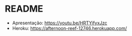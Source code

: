 # README

- Apresentação: https://youtu.be/HRTYifyxJzc
- Heroku: https://afternoon-reef-12746.herokuapp.com/
